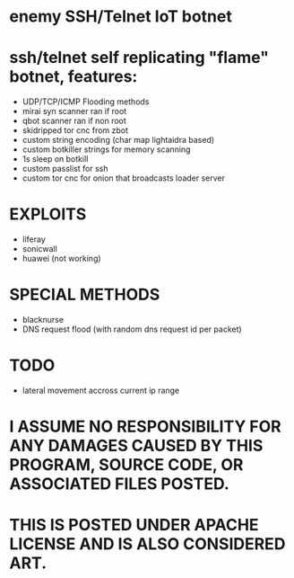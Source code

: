 # enemy SSH/Telnet IoT botnet
# ssh/telnet self replicating "flame" botnet, features:

* UDP/TCP/ICMP Flooding methods
* mirai syn scanner ran if root
* qbot scanner ran if non root
* skidripped tor cnc from zbot
* custom string encoding (char map lightaidra based)
* custom botkiller strings for memory scanning
* 1s sleep on botkill
* custom passlist for ssh
* custom tor cnc for onion that broadcasts loader server

# EXPLOITS

* liferay
* sonicwall
* huawei (not working)

# SPECIAL METHODS

* blacknurse
* DNS request flood (with random dns request id per packet)

# TODO 
+ lateral movement accross current ip range
# I ASSUME NO RESPONSIBILITY FOR ANY DAMAGES CAUSED BY THIS PROGRAM, SOURCE CODE, OR ASSOCIATED FILES POSTED. 
# THIS IS POSTED UNDER APACHE LICENSE AND IS ALSO CONSIDERED ART.
